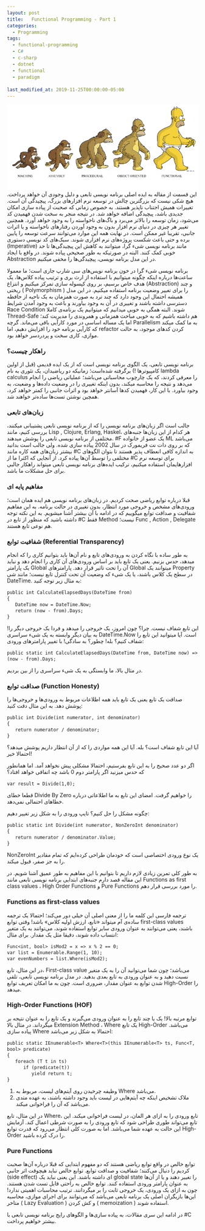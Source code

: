 ```yaml
---
layout: post
title:   Functional Programming - Part 1 
categories:
  - Programming
tags:
  - functional-programming 
  - C#
  - c-sharp
  - dotnet
  - functional
  - paradigm

last_modified_at: 2019-11-25T00:00:00-05:00
---
```

![Programming Paradigms](/assets/images/paradigms.png "سیر تکاملی الگوهای برنامه نویسی")
این قسمت از مقاله به ایده اصلی برنامه نویسی تابعی و دلیل وجودی آن خواهد پرداخت. هیچ شکی نیست که بزرگترین چالش در توسعه نرم افزار‌های بزرگ، پیچیدگی آن است. تغییرات همیش اجتناب ناپذیر هستند. به خصوص زمانی که صحبت از پیاده سازی امکان جدیدی باشد، پیچیدگی اضافه خواهد شد. در نتیجه منجر به سخت شدن فهمیدن کد می‌شود، زمان توسعه را بالاتر می‌برد و باگ‌های ناخواسته را به وجود خواهد آورد. همچنین تغییر هر چیزی در دنیای نرم افزار بدون به وجود آوردن رفتار‌های ناخواسته و یا اثرات جانبی، تقریبا غیر ممکن است. در نهایت همه این موارد می‌توانند سرعت توسعه را پایین برده و حتی باعث شکست پروژه‌های نرم افزاری شوند. سبک‌های کد نویسی دستوری (Imperative) مانند برنامه نویسی شیء گرا، میتوانند به کاهش این پیچیدگی‌ها تا حد خوبی کمک کنند. البته در صورتیکه به طور صحیحی پیاده شوند. در واقع با ایجاد Abstraction در این مدل برنامه نویسی، پیچیدگی‌ها را مخفی میکنیم.




برنامه نویسی شیء گرا در خون برنامه نویس‌های سی شارپ جاری است؛ ما معمولا ساعت‌ها درباره اینکه چگونه میتوانیم با استفاده از ارث بری و ترتیب پیاده کلاس‌ها، یک هدف خاص برسیم، بر روی کپسوله سازی تمرکز میکنیم و انتزاع (Abstraction) و چند ریختی ( Polymorphism ) را برای تغییر وضعیت برنامه استفاده میکنیم. در این مدل همیشه احتمال این وجود دارد که چند ترد به صورت همزمان به یک ناحیه از حافظه دسترسی داشته باشند و تغییری در آن به وجود بیاورند و باعث به وجود آمدن شرایط Race Condition شوند. البته همگی به خوبی میدانیم که میتوانیم یک برنامه‌ی کاملا Thread-Safe هم داشته باشیم که به خوبی مباحث همزمانی و همروندی را مدیریت کند؛ اما یک مساله اساسی در مورد کارآیی باقی می‌ماند. گرچه Parallelism به ما کمک میکند که کارآیی برنامه خود را افزایش دهیم، اما refactor کردن کد‌های موجود، به حالت موازی، کاری سخت و پردردسر خواهد بود.

### راهکار چیست؟

برنامه نویسی تابعی، یک الگوی برنامه نویسی است که از یک ایده قدیمی (قبل از اولین کامپیوتر‌ها !) برگرفته شده‌است؛ زمانیکه دو ریاضیدان، یک تئوری به نام  lambda calculus را معرفی کردند، که یک چارچوب محاسباتی می‌باشد؛ عملیاتی ریاضی را انجام می‌دهد و نتیجه را محاسبه میکند، بدون اینکه تغییری را در وضعیت داده‌ها و وضعیت، به وجود بیاورد. با این کار، فهمیدن کد‌ها آسانتر خواهد بود و اثرات جانبی را کمتر خواهد کرد، همچین نوشتن تست‌ها ساده‌تر خواهند شد.

### زبان‌های تابعی

جالب است اگر زبان‌های برنامه نویسی را که از برنامه نویسی تابعی پشتیبانی میکنند، بررسی کنیم، مانند Lisp , Clojure, Erlang, Haskel، هر کدام از این زبان‌ها جنبه‌های مختلفی از برنامه نویسی تابعی را پوشش میدهند. #F یک عضو از خانواده ML می‌باشد که بر روی دات نت فریمورک در سال 2002 پیاده سازی شده. ولی جالب است بدانید بیشتر زبان‌های همه کاره مانند #C به اندازه کافی انعطاف پذیر هستند تا بتوان الگوهای مختلفی را توسط آن‌ها پیاده کرد. از آنجایی که اکثرا ما از #C برای توسعه نرم افزارهایمان استفاده میکنیم، ترکیب ایده‌های برنامه نویسی تابعی میتواند راهکار جالبی برای حل مشکلات ما باشد.

### مفاهیم پایه ای

قبلا درباره توابع ریاضی صحت کردیم. در زبان‌های برنامه نویسی هم ایده همان است؛ ورودی‌های مشخص و خروجی مورد انتظار، بدون تغییری در حالت برنامه. به این مفاهیم شفافیت و صداقت توابع میگوییم که در ادامه با آن بیشتر آشنا میشویم. به این نکته توجه داشته باشید که منظور از تابع در #C فقط Method نیست؛ Func , Action , Delegate هم نوعی تابع هستند.


### شفافیت توابع (Referential Transparency)

به طور ساده با نگاه کردن به ورودی‌های تابع و نام آن‌ها باید بتوانیم کاری را که انجام میدهد، حدس بزنیم. یعنی یک تابع باید بر اساس ورودی‌های آن کاری را انجام دهد و نباید یک پارامتر Global آن را تحت تاثیر قرار دهد. پارامتر‌های Global میتوانند یک Property در سطح یک کلاس باشند، یا یک شیء که وضعیت آن تحت کنترل تابع نیست؛ مانند شی DateTime. به مثال زیر توجه کنید:

```
public int CalculateElapsedDays(DateTime from)
{
   DateTime now = DateTime.Now;
   return (now - from).Days;
}
```

این تابع شفاف نیست. چرا؟ چون امروز، یک خروجی را میدهد و فردا یک خروجی دیگر را! به بیان دیگر وابسته به یک شیء سراسری DateTime.Now است.
آیا میتوانید این تابع را شفاف کنیم؟ بله!
چطور؟ به سادگی! با تغییر پارامتر‌های ورودی:

```
public static int CalculateElapsedDays(DateTime from, DateTime now) => (now - from).Days;
```

در مثال بالا، ما وابستگی به یک شیء سراسری را از بین بردیم.


### صداقت توابع (Function Honesty)

صداقت یک تابع یعنی یک تابع باید همه اطلاعات مربوط به ورودی‌ها و خروجی‌ها را پوشش دهد. به این مثال دقت کنید:

```
public int Divide(int numerator, int denominator)
{
   return numerator / denominator;
}
```

آیا این تابع شفاف است؟ بله.
آیا این همه مواردی را که از آن انتظار داریم پوشش میدهد؟ احتمالا خیر!

اگر دو عدد صحیح را به این تابع بفرستیم، احتمالا مشکلی پیش نخواهد آمد. اما همانطور که حدس میزنید اگر پارامتر دوم 0 باشد چه اتفاقی خواهد افتاد؟

```
var result = Divide(1,0);

```

قطعا خطای Divide By Zero را خواهیم گرفت. امضای این تابع به ما اطلاعاتی درباره خطاهای احتمالی نمی‌دهد.

چگونه مشکل را حل کنیم؟ تایپ ورودی را به شکل زیر تغییر دهیم:

```
public static int Divide(int numerator, NonZeroInt denominator)
{
   return numerator / denominator.Value;
}
```

NonZeroInt یک نوع ورودی اختصاصی است که خودمان طراحی کرده‌ایم که تمام مقادیر را به جز صفر، قبول میکند.

به طور کلی تمرین زیادی لازم داریم تا بتوانیم با این مفاهیم به طور عمیق آشنا شویم. در این مقاله قصد دارم جنبه‌های ابتدایی برنامه نویسی تابعی مانند  Functions as first class values ، High Order Functions و Pure Functions را مورد بررسی قرار دهم.


### Functions as first-class values

ترجمه فارسی این کلمه ما را از معنی اصلی آن خیلی دور می‌کند؛ احتمالا یک ترجمه ساد‌ه‌ی آم میتواند «تابع، ارزش اولیه کلاس» باشد!
وقتی توابع first-class values باشند، یعنی می‌توانند به عنوان ورودی سایر توابع استفاده شوند، می‌توانند به یک متغیر انتساب داده شوند، دقیقا مثل یک مقدار. برای مثال:

```
Func<int, bool> isMod2 = x => x % 2 == 0;
var list = Enumerable.Range(1, 10);
var evenNumbers = list.Where(isMod2);
```

در این مثال، تابع، First-class value می‌باشد؛ چون شما می‌توانید آن را به یک متغیر نسبت دهید و به عنوان ورودی به تابع بعدی بدهید. در مدل برنامه نویسی تابعی، تلقی شدن توابع به عنوان مقدار، ضروری است. چون به ما امکان تعریف توابع High-Order را میدهد.

### High-Order Functions (HOF)

توابع مرتبه بالا! یک یا چند تابع را به عنوان ورودی می‌گیرند و یک تابع را به عنوان نتیجه بر میگرداند. در مثال بالا Extension Method ، Where یک تابع High-Order می‌باشد.
پیاده سازی Where احتمالا به شکل زیر می‌باشد:

```
public static IEnumerable<T> Where<T>(this IEnumerable<T> ts, Func<T, bool> predicate)
{
   foreach (T t in ts)
      if (predicate(t))
         yield return t;
}
```

1. وظیفه چرخیدن روی آیتم‌های لیست، مربوط به Where می‌باشد.
2. ملاک تشخیص اینکه چه آیتم‌هایی در لیست باید وجود داشته باشند، به عهده متدی می‌باشد که آن را فراخوانی میکند.

در این مثال، تابع Where، تابع ورودی را به ازای هر المان، در لیست فراخوانی میکند. این تابع می‌تواند طوری طراحی شود که تابع ورودی را به صورت شرطی اعمال کند. آزمایش این حالت به عهده شما می‌باشد. اما به صورت کلی انتظار می‌رود که قدرت توابع High-Order را درک کرده باشید.

### Pure Functions

توابع خالص در واقع توابع ریاضی هستند که دو مفهوم ابتدایی که قبلا درباره آن‌ها صحبت کردیم را دنبال می‌کنند؛ شفافیت و صداقت توابع. توابع خالص نباید هیچوقت اثر جانبی (side effect) ای داشته باشند. این یعنی نباید یک global state را تغییر دهند و یا از آن‌ها به عنوان پارامتر ورودی استفاده کنند. توابع خالص به راحتی قابل تست شدن هستند. چون به ازای یک ورودی، یک خروجی ثابت را بر میگردانند. ترتیب محاسبات اهمیتی ندارد! این‌ها بازیگران اصلی یک برنامه تابعی می‌باشد که می‌توانند برای اجرای موازی، محاسبه متاخر ( Lazy Evaluation ) و کش کردن ( memoization ) استفاده شوند.

در ادامه این سری مقالات، به پیاده سازی‌ها و الگوهای رایج برنامه نویسی تابعی با #C بیشتر خواهیم پرداخت.